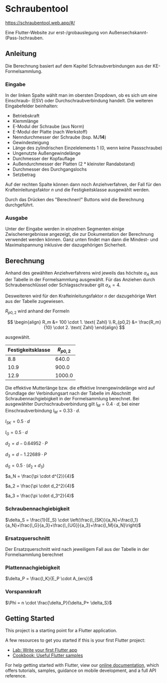 # Schraubentool

https://schraubentool.web.app/#/

Eine Flutter-Website zur erst-/grobauslegung von Außensechskannt-(Pass-)schrauben.

## Anleitung

Die Berechnung basiert auf dem Kapitel Schraubverbindungen aus der KE-Formelsammlung.

### Eingabe

In der linken Spalte wählt man im obersten Dropdown, ob es sich um eine Einschraub- (ESV) oder Durchschraubverbindung handelt.
Die weiteren Eingabefelder beinhalten:
- Betriebskraft
- Klemmlänge
- E-Modul der Schraube (aus Norm)
- E-Modul der Platte (nach Werkstoff)
- Nenndurchmesser der Schraube (bsp. MJ**14**)
- Gewindesteigung
- Länge des zylindrischen Einzelelements 1 (0, wenn keine Passschraube)
- Ungenutzte Außengewindelänge
- Durchmesser der Kopfauflage
- Außendurchmesser der Platten (2 * kleinster Randabstand)
- Durchmesser des Durchgangslochs
- Setzbetrag

Auf der rechten Spalte können dann noch Anziehverfahren, der Fall für den Krafteinleitungsfaktor *n* und die Festigkeitsklasse ausgewählt werden.

Durch das Drücken des "Berechnen!" Buttons wird die Berechnung durchgeführt.

### Ausgabe

Unter der Eingabe werden in einzelnen Segmenten einige Zwischenergebnisse angezeigt, die zur Dokumentation der Berechnung verwendet werden können. Ganz unten findet man dann die Mindest- und Maximalspannung inklusive der dazugehörigen Sicherheit.

## Berechnung

Anhand des gewählten Anziehverfahrens wird jeweils das höchste $\alpha_A$ aus der Tabelle in der Formelsammlung ausgewählt. Für das Anziehen durch Schraubenschlüssel oder Schlagsschrauber gilt $\alpha_A = 4$.

Desweiteren wird für den Krafteinleitungsfaktor $n$ der dazugehörige Wert aus der Tabelle zugewiesen.

$R_{p0,2}$ wird anhand der Formeln

$$
\begin{align}
  R_m &= 100 \cdot 1. \text{ Zahl} \\
  R_{p0,2} &= \frac{R_m}{10} \cdot 2. \text{ Zahl}
\end{align}
$$

ausgewählt.

|$\text{Festigkeitsklasse}$ | $R_{p0,2}$ |
|---------------------------|------------|
|$8.8$                      | $640.0$    |
|$10.9$                     | $900.0$    |
|$12.9$                     | $1000.0$   |

Die effektive Mutterlänge bzw. die effektive Innengewindelänge wird auf Grundlage der Verbindungsart nach der Tabelle im Abschnitt Schraubennachgiebigkeit in der Formelsammlung berechnet. Bei ausgewählter Durchschraubverbindung gilt $l_M = 0.4 \cdot d$, bei einer Einschraubverbindung $l_M = 0.33 \cdot d$.

$l_{SK} = 0.5 \cdot d$ 

$l_G = 0.5 \cdot d$

$d_2 = d - 0.64952 \cdot P$

$d_3 = d - 1.22689 \cdot P$

$d_S = 0.5 \cdot (d_2 + d_3)$

$a_N = \frac{\pi \cdot d^{2}}{4}$

$a_2 = \frac{\pi \cdot d_2^2}{4}$

$a_3 = \frac{\pi \cdot d_3^2}{4}$

### Schraubennachgiebigkeit
$\delta_S = \frac{1}{E_S} \cdot \left(\frac{l_{SK}}{a_N}+\frac{l_1}{a_N}+\frac{l_G}{a_3}+\frac{l_{UG}}{a_3}+\frac{l_M}{a_N}\right)$

### Ersatzquerschnitt 
Der Ersatzquerschnitt wird nach jeweiligem Fall aus der Tabelle in der Formelsammlung berechnet

### Plattennachgiebigkeit
$\delta_P = \frac{l_K}{E_P \cdot A_{ers}}$

### Vorspannkraft
$\Phi = n \cdot \frac{\delta_P}{\delta_P+ \delta_S}$



## Getting Started

This project is a starting point for a Flutter application.

A few resources to get you started if this is your first Flutter project:

- [Lab: Write your first Flutter app](https://flutter.dev/docs/get-started/codelab)
- [Cookbook: Useful Flutter samples](https://flutter.dev/docs/cookbook)

For help getting started with Flutter, view our
[online documentation](https://flutter.dev/docs), which offers tutorials,
samples, guidance on mobile development, and a full API reference.
